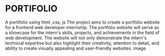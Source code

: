 # PORTIFOLIO
A portifolio using html ,css, js
The project aims to create a portfolio website for a frontend web developer internship. The portfolio website will serve as a showcase for the intern's skills, projects, and achievements in the field of web development. The website will not only demonstrate the intern's technical expertise but also highlight their creativity, attention to detail, and ability to create visually appealing and user-friendly websites. image


